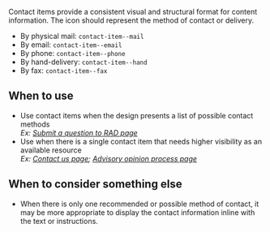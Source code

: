 Contact items provide a consistent visual and structural format for content information. The icon should represent the method of contact or delivery.

- By physical mail: `contact-item--mail`
- By email: `contact-item--email`
- By phone: `contact-item--phone`
- By hand-delivery: `contact-item--hand`
- By fax: `contact-item--fax`

## When to use
- Use contact items when the design presents a list of possible contact methods <br> _Ex: [Submit a question to RAD page](https://www.fec.gov/help-candidates-and-committees/question-rad/)_
- Use when there is a single contact item that needs higher visibility as an available resource <br> _Ex: [Contact us page](https://www.fec.gov/contact-us/); [Advisory opinion process page](https://www.fec.gov/legal-resources/advisory-opinions-process/)_

## When to consider something else
- When there is only one recommended or possible method of contact, it may be more appropriate to display the contact information inline with the text or instructions.
